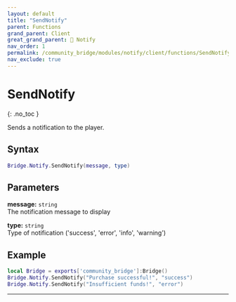 ```yaml
---
layout: default
title: "SendNotify"
parent: Functions
grand_parent: Client
great_grand_parent: 🔔 Notify
nav_order: 1
permalink: /community_bridge/modules/notify/client/functions/SendNotify/
nav_exclude: true
---
```


# SendNotify
{: .no_toc }

Sends a notification to the player.

## Syntax

```lua
Bridge.Notify.SendNotify(message, type)
```

## Parameters

**message:** `string`  
The notification message to display

**type:** `string`  
Type of notification ('success', 'error', 'info', 'warning')

## Example

```lua
local Bridge = exports['community_bridge']:Bridge()
Bridge.Notify.SendNotify("Purchase successful!", "success")
Bridge.Notify.SendNotify("Insufficient funds!", "error")
```

---